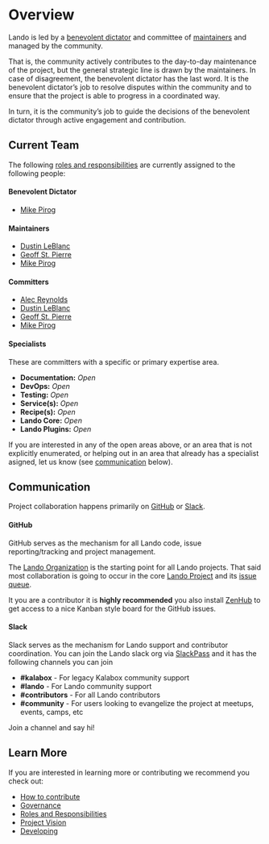 Overview
========

Lando is led by a [benevolent dictator](./roles.md#benevolent-dictator) and committee of [maintainers](./roles.md#benevolent-dictator) and managed by the community.

That is, the community actively contributes to the day-to-day maintenance of the project, but the general strategic line is drawn by the maintainers. In case of disagreement, the benevolent dictator has the last word. It is the benevolent dictator’s job to resolve disputes within the community and to ensure that the project is able to progress in a coordinated way.

In turn, it is the community’s job to guide the decisions of the benevolent dictator through active engagement and contribution.

Current Team
------------

The following [roles and responsibilities](./roles.md) are currently assigned to the following people:

#### Benevolent Dictator

  * [Mike Pirog](https://github.com/pirog)

#### Maintainers

  * [Dustin LeBlanc](https://github.com/dustinleblanc)
  * [Geoff St. Pierre](https://github.com/serundeputy)
  * [Mike Pirog](https://github.com/pirog)

#### Committers

  * [Alec Reynolds](https://github.com/reynoldsalec)
  * [Dustin LeBlanc](https://github.com/dustinleblanc)
  * [Geoff St. Pierre](https://github.com/serundeputy)
  * [Mike Pirog](https://github.com/pirog)

#### Specialists

These are committers with a specific or primary expertise area.

  * **Documentation:** *Open*
  * **DevOps:** *Open*
  * **Testing:** *Open*
  * **Service(s):** *Open*
  * **Recipe(s):** *Open*
  * **Lando Core:** *Open*
  * **Lando Plugins:** *Open*

If you are interested in any of the open areas above, or an area that is not explicitly enumerated, or helping out in an area that already has a specialist asigned, let us know (see [communication](#communication) below).

Communication
-------------

Project collaboration happens primarily on [GitHub](https://github.com) or [Slack](https://slack.com/).

#### GitHub

GitHub serves as the mechanism for all Lando code, issue reporting/tracking and project management.

The [Lando Organization](https://github.com/lando) is the starting point for all Lando projects. That said most collaboration is going to occur in the core [Lando Project](https://github.com/lando/lando) and its [issue queue](https://github.com/lando/lando/issues).

It you are a contributor it is **highly recommended** you also install [ZenHub](https://www.zenhub.com/extension) to get access to a nice Kanban style board for the GitHub issues.

#### Slack

Slack serves as the mechanism for Lando support and contributor coordination. You can join the Lando slack org via [SlackPass](https://launchpass.com/kalabox) and it has the following channels you can join

  * **#kalabox** - For legacy Kalabox community support
  * **#lando** - For Lando community support
  * **#contributors** - For all Lando contributors
  * **#community** - For users looking to evangelize the project at meetups, events, camps, etc

Join a channel and say hi!

Learn More
----------

If you are interested in learning more or contributing we recommend you check out:

  * [How to contribute](./how.md)
  * [Governance](./gov.md)
  * [Roles and Responsibilities](./roles.md)
  * [Project Vision](./vision.md)
  * [Developing](./../dev/started.md)
